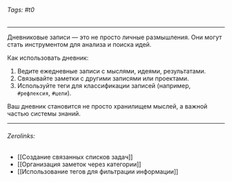 ###### Tags:  #t0
___
Дневниковые записи — это не просто личные размышления. Они могут стать инструментом для анализа и поиска идей.

Как использовать дневник:

1. Ведите ежедневные записи с мыслями, идеями, результатами.
2. Связывайте заметки с другими записями или проектами.
3. Используйте теги для классификации записей (например, `#рефлексия`, `#цели`).

Ваш дневник становится не просто хранилищем мыслей, а важной частью системы знаний.
___
###### Zerolinks: 
- [[Создание связанных списков задач]]
- [[Организация заметок через категории]]
- [[Использование тегов для фильтрации информации]]
